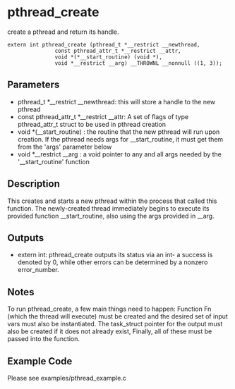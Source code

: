 # pthread_create
create a pthread and return its handle.

```
extern int pthread_create (pthread_t *__restrict __newthread,
			   const pthread_attr_t *__restrict __attr,
			   void *(*__start_routine) (void *),
			   void *__restrict __arg) __THROWNL __nonnull ((1, 3));
```

## Parameters
* pthread_t *__restrict __newthread: this will store a handle to the new pthread 
* const pthread_attr_t *__restrict __attr: A set of flags of type pthread_attr_t struct to be used in pthread creation 
* void *(__start_routine) : the routine that the new pthread will run upon creation. If the pthread needs args for __start_routine, it must get them from the 'args' parameter below
* void *__restrict __arg : a void pointer to any and all args needed by the '__start_routine' function

## Description
This creates and starts a new pthread within the process that called this function. The newly-created thread immediately begins to execute its provided function __start_routine, also using the args provided in __arg.

## Outputs
* extern int: pthread_create outputs its status via an int- a success is denoted by 0, while other errors can be determined by a nonzero error_number. 

## Notes 
To run pthread_create, a few main things need to happen: Function Fn (which the thread will execute) must be created and the desired set of input vars must also be instantiated. The task_struct pointer for the output must also be created if it does not already exist, Finally, all of these must be passed into the function.

## Example Code
Please see examples/pthread_example.c 

